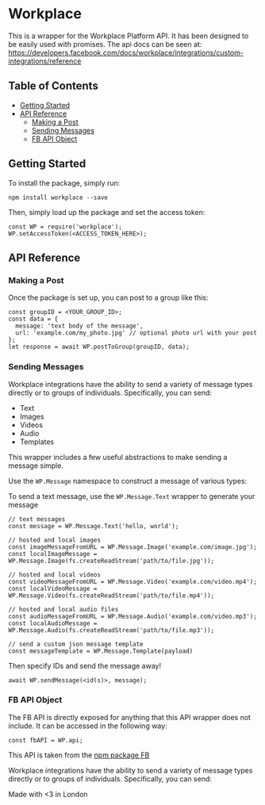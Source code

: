 # Workplace

This is a wrapper for the Workplace Platform API. It has been designed to be easily used with promises. The api docs can be seen at: https://developers.facebook.com/docs/workplace/integrations/custom-integrations/reference

## Table of Contents

- [Getting Started](#getting-started)
- [API Reference](#api-reference)
  - [Making a Post](#making-a-post)
  - [Sending Messages](#sending-messages)
  - [FB API Object](#fb-api-object)

## Getting Started

To install the package, simply run:
```
npm install workplace --save
```
Then, simply load up the package and set the access token:
```
const WP = require('workplace');
WP.setAccessToken(<ACCESS_TOKEN_HERE>);
```

## API Reference

### Making a Post

Once the package is set up, you can post to a group like this:
```
const groupID = <YOUR_GROUP_ID>;
const data = {
  message: 'text body of the message',
  url: 'example.com/my_photo.jpg' // optional photo url with your post
};
let response = await WP.postToGroup(groupID, data);
```

### Sending Messages

Workplace integrations have the ability to send a variety of message types directly or to groups of individuals. Specifically, you can send:

- Text
- Images
- Videos
- Audio
- Templates

This wrapper includes a few useful abstractions to make sending a message simple.


Use the `WP.Message` namespace to construct a message of various types:

To send a text message, use the `WP.Message.Text` wrapper to generate your message
```
// text messages
const message = WP.Message.Text('hello, world');

// hosted and local images
const imageMessageFromURL = WP.Message.Image('example.com/image.jpg');
const localImageMessage = WP.Message.Image(fs.createReadStream('path/to/file.jpg'));

// hosted and local videos
const videoMessageFromURL = WP.Message.Video('example.com/video.mp4');
const localVideoMessage = WP.Message.Video(fs.createReadStream('path/to/file.mp4'));

// hosted and local audio files
const audioMessageFromURL = WP.Message.Audio('example.com/video.mp3');
const localAudioMessage = WP.Message.Audio(fs.createReadStream('path/to/file.mp3'));

// send a custom json message template
const messageTemplate = WP.Message.Template(payload)
```

Then specify IDs and send the message away!
```
await WP.sendMessage(<id(s)>, message);
```

### FB API Object

The FB API is directly exposed for anything that this API wrapper does not include. It can be accessed in the following way:
```
const fbAPI = WP.api;
```
This API is taken from the [npm package FB](https://www.npmjs.com/package/fb)

Workplace integrations have the ability to send a variety of message types directly or to groups of individuals. Specifically, you can send:

Made with <3 in London
